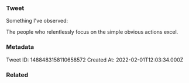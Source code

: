 ### Tweet
Something I've observed:

The people who relentlessly focus on the simple obvious actions excel.

### Metadata
Tweet ID: 1488483158110658572
Created At: 2022-02-01T12:03:34.000Z

### Related

